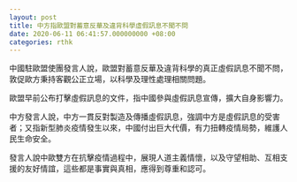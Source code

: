 ```yaml
---
layout: post
title: 中方指歐盟對蓄意反華及違背科學虛假訊息不聞不問
date: 2020-06-11 06:41:57.000000000 +08:00
categories: rthk
---
```


中國駐歐盟使團發言人說，歐盟對蓄意反華及違背科學的真正虛假訊息不聞不問，敦促歐方秉持客觀公正立場，以科學及理性處理相關問題。

歐盟早前公布打擊虛假訊息的文件，指中國參與虛假訊息宣傳，擴大自身影響力。

中方發言人說，中方一貫反對製造及傳播虛假訊息，強調中方是虛假訊息的受害者；又指新型肺炎疫情發生以來，中國付出巨大代價，有力扭轉疫情局勢，維護人民生命安全。

發言人說中歐雙方在抗擊疫情過程中，展現人道主義情懷，以及守望相助、互相支援的友好情誼，這些都是事實與真相，應得到尊重和認可。
